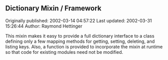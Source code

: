## Dictionary Mixin / Framework 
Originally published: 2002-03-14 04:57:22 
Last updated: 2002-03-31 15:26:44 
Author: Raymond Hettinger 
 
This mixin makes it easy to provide a full dictionary interface to a class defining only a few mapping methods for getting, setting, deleting, and listing keys.  Also, a function is provided to incorporate the mixin at runtime so that code for existing modules need not be modified.